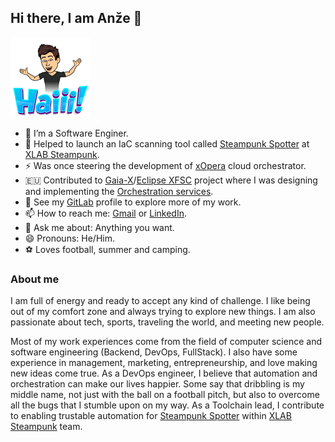 ## Hi there, I am Anže 👋

<img src="https://github.com/anzoman/anzoman/raw/main/haiii.png" width="128"/>

- 🔭 I’m a Software Enginer.
- 🌱 Helped to launch an IaC scanning tool called [Steampunk Spotter](https://steampunk.si/spotter/) at [XLAB Steampunk](https://steampunk.si/).
- ⚡ Was once steering the development of [xOpera](https://github.com/xlab-si/xopera-opera) cloud orchestrator.
- :eu: Contributed to [Gaia-X](https://gaia-x.eu/)/[Eclipse XFSC](https://projects.eclipse.org/projects/technology.xfsc) project where I was designing and implementing the [Orchestration services](https://gitlab.com/groups/gaia-x/data-infrastructure-federation-services/orc/-/archived).
- :monocle_face: See my [GitLab](https://gitlab.com/anzoman) profile to explore more of my work.
- 📫 How to reach me: [Gmail](mailto:aluzarwork@gmail.com) or [LinkedIn](https://www.linkedin.com/in/anze-luzar/).
- 💬 Ask me about: Anything you want.
- 😄 Pronouns: He/Him.
- :soccer: Loves football, summer and camping.

### About me
I am full of energy and ready to accept any kind of challenge. I like being out of my comfort zone and always trying to explore new things. I am also passionate about tech, sports, traveling the world, and meeting new people. 

Most of my work experiences come from the field of computer science and software engineering (Backend, DevOps, FullStack). I also have some experience in management, marketing, entrepreneurship, and love making new ideas come true. As a DevOps engineer, I believe that automation and orchestration can make our lives happier. Some say that dribbling is my middle name, not just with the ball on a football pitch, but also to overcome all the bugs that I stumble upon on my way. As a Toolchain lead, I contribute to enabling trustable automation for [Steampunk Spotter](https://steampunk.si/spotter/) within [XLAB Steampunk](https://steampunk.si/) team. 
